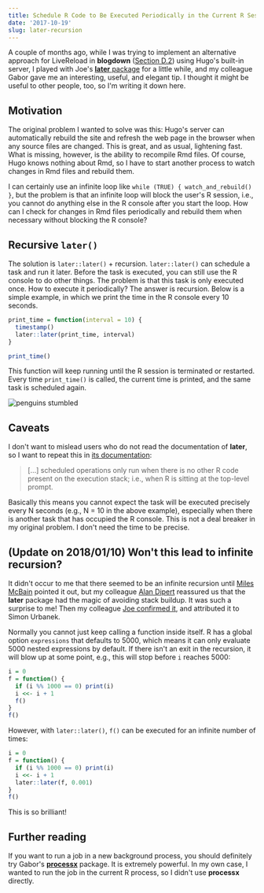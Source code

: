 ```yaml
---
title: Schedule R Code to Be Executed Periodically in the Current R Session
date: '2017-10-19'
slug: later-recursion
---
```


A couple of months ago, while I was trying to implement an alternative approach for LiveReload in **blogdown** ([Section D.2](https://bookdown.org/yihui/blogdown/livereload.html)) using Hugo's built-in server, I played with Joe's [**later** package](https://github.com/r-lib/later) for a little while, and my colleague Gabor gave me an interesting, useful, and elegant tip. I thought it might be useful to other people, too, so I'm writing it down here.

## Motivation

The original problem I wanted to solve was this: Hugo's server can automatically rebuild the site and refresh the web page in the browser when any source files are changed. This is great, and as usual, lightening fast. What is missing, however, is the ability to recompile Rmd files. Of course, Hugo knows nothing about Rmd, so I have to start another process to watch changes in Rmd files and rebuild them.

I can certainly use an infinite loop like `while (TRUE) { watch_and_rebuild() }`, but the problem is that an infinite loop will block the user's R session, i.e., you cannot do anything else in the R console after you start the loop. How can I check for changes in Rmd files periodically and rebuild them when necessary without blocking the R console?

## Recursive `later()`

The solution is `later::later()` + recursion. `later::later()` can schedule a task and run it later. Before the task is executed, you can still use the R console to do other things. The problem is that this task is only executed once. How to execute it periodically? The answer is recursion. Below is a simple example, in which we print the time in the R console every 10 seconds.

```r
print_time = function(interval = 10) {
  timestamp()
  later::later(print_time, interval)
}

print_time()
```

This function will keep running until the R session is terminated or restarted. Every time `print_time()` is called, the current time is printed, and the same task is scheduled again.

![penguins stumbled](https://slides.yihui.name/gif/penguin-stumble.gif)

## Caveats

I don't want to mislead users who do not read the documentation of **later**, so I want to repeat this in [its documentation](https://github.com/r-lib/later):

> [...] scheduled operations only run when there is no other R code present on the execution stack; i.e., when R is sitting at the top-level prompt.

Basically this means you cannot expect the task will be executed precisely every N seconds (e.g., N = 10 in the above example), especially when there is another task that has occupied the R console. This is not a deal breaker in my original problem. I don't need the time to be precise.

## (Update on 2018/01/10) Won't this lead to infinite recursion?

It didn't occur to me that there seemed to be an infinite recursion until [Miles McBain](https://twitter.com/MilesMcBain/status/950854460628123648) pointed it out, but my colleague [Alan Dipert](https://twitter.com/alandipert/status/950991363771850752) reassured us that the **later** package had the magic of avoiding stack buildup. It was such a surprise to me! Then my colleague [Joe confirmed it](https://twitter.com/jcheng/status/951108928993046528), and attributed it to Simon Urbanek.

Normally you cannot just keep calling a function inside itself. R has a global option `expressions` that defaults to 5000, which means it can only evaluate 5000 nested expressions by default. If there isn't an exit in the recursion, it will blow up at some point, e.g., this will stop before `i` reaches 5000:

```r
i = 0
f = function() {
  if (i %% 1000 == 0) print(i)
  i <<- i + 1
  f()
}
f()
```

However, with `later::later()`, `f()` can be executed for an infinite number of times:

```r
i = 0
f = function() {
  if (i %% 1000 == 0) print(i)
  i <<- i + 1
  later::later(f, 0.001)
}
f()
```

This is so brilliant!

## Further reading

If you want to run a job in a new background process, you should definitely try Gabor's [**processx**](https://github.com/r-lib/processx) package. It is extremely powerful. In my own case, I wanted to run the job in the current R process, so I didn't use **processx** directly.
